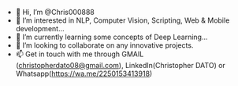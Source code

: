 - 👋 Hi, I’m @Chris000888
- 👀 I’m interested in NLP, Computer Vision, Scripting, Web & Mobile development...
- 🌱 I’m currently learning some concepts of Deep Learning...
- 💞️ I’m looking to collaborate on any innovative projects.
- 📫 Get in touch with me through GMAIL (christopherdato08@gmail.com), LinkedIn(Christopher DATO) or Whatsapp(https://wa.me/2250153413918)

<!---
Chris000888/Chris000888 is a ✨ special ✨ repository because its `README.md` (this file) appears on your GitHub profile.
You can click the Preview link to take a look at your changes.
--->
